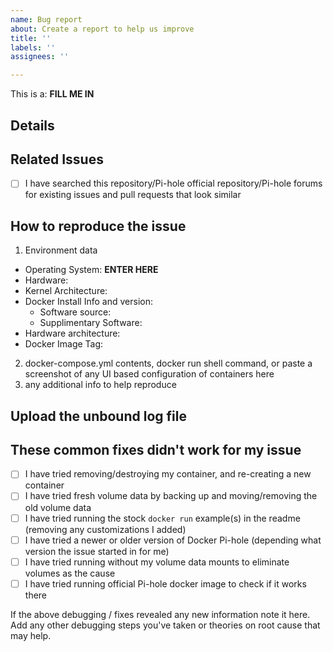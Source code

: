 ```yaml
---
name: Bug report
about: Create a report to help us improve
title: ''
labels: ''
assignees: ''

---
```


<!-- Provide a general summary of the issue in the Title above -->
<!-- Note: these are comments that don't show up in the actual issue, no need to delete them as you fill out the template -->

<!-- IMPORTANT Complete the entire template please, the info gathered here is usually needed to debug issues anyway so it saves time in the long run. Incomplete/stock template issues may be closed -->

<!-- pick ONE: Bug, 
               Run Issue (running Pi-hole container failing), 
               Build Issue (Building image failing) 
Enter in line below: -->
This is a: **FILL ME IN**  


## Details
<!-- Provide a more detailed introduction to the issue or feature, try not to duplicate info from lower sections by reviewing the entire template first -->

## Related Issues
- [ ] I have searched this repository/Pi-hole official repository/Pi-hole forums for existing issues and pull requests that look similar 
<!-- Add links below! -->

<!------- ISSUES SHOULD FILL OUT REMAINDER OF TEMPLATE -------->

## How to reproduce the issue 

1. Environment data
  * Operating System: **ENTER HERE** <!-- Debian, Ubuntu, Rasbian, etc -->
  * Hardware: <!-- PC, RasPi B/2B/3B/4B, Mac, Synology, QNAP, etc -->
  * Kernel Architecture: <!-- x86/amd64, ArmV7, ArmV8 32bit, ArmV8 64bit, etc -->
  * Docker Install Info and version: 
    - Software source: <!-- official docker-ce, OS provided package, Hypriot -->
    - Supplimentary Software: <!-- synology, portainer, etc -->
  * Hardware architecture: <!-- ARMv7, x86 -->
  * Docker Image Tag: <!-- latest, dev -->

2. docker-compose.yml contents, docker run shell command, or paste a screenshot of any UI based configuration of containers here
3. any additional info to help reproduce


## Upload the unbound log file
<!-- IMPORTANT! unbound log file is located at "/opt/unbound/etc/unbound/unbound.log" inside the container. -->

## These common fixes didn't work for my issue
<!-- IMPORTANT! Help me help you! Ordered with most common fixes first. -->
- [ ] I have tried removing/destroying my container, and re-creating a new container
- [ ] I have tried fresh volume data by backing up and moving/removing the old volume data
- [ ] I have tried running the stock `docker run` example(s) in the readme (removing any customizations I added)
- [ ] I have tried a newer or older version of Docker Pi-hole (depending what version the issue started in for me)
- [ ] I have tried running without my volume data mounts to eliminate volumes as the cause
- [ ] I have tried running official Pi-hole docker image to check if it works there

If the above debugging / fixes revealed any new information note it here.
Add any other debugging steps you've taken or theories on root cause that may help.
